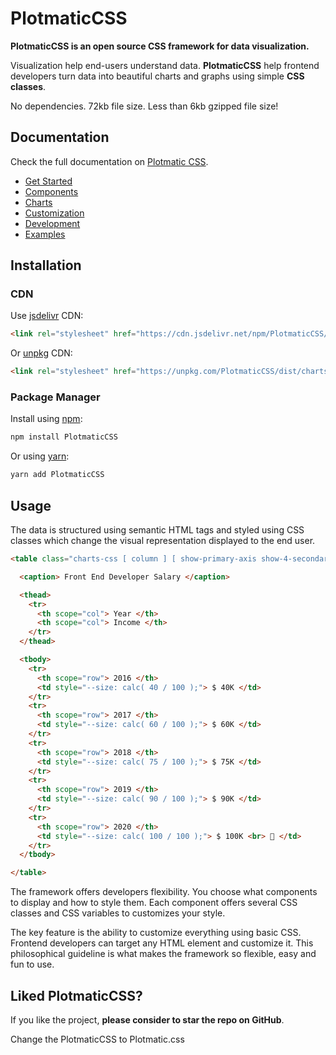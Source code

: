 # PlotmaticCSS


**PlotmaticCSS is an open source CSS framework for data visualization.**

Visualization help end-users understand data. **PlotmaticCSS** help frontend developers turn data into beautiful charts and graphs using simple **CSS classes**.

No dependencies. 72kb file size. Less than 6kb gzipped file size!

## Documentation

Check the full documentation on [Plotmatic CSS](https://plotmaticcss.netlify.app/).

* [Get Started](https://plotmaticcss.netlify.app/docs/)
* [Components](https://plotmaticcss.netlify.app/components/)
* [Charts](https://plotmaticcss.netlify.app/charts/)
* [Customization](https://plotmaticcss.netlify.app/customization/)
* [Development](https://plotmaticcss.netlify.app/development/)
* [Examples](https://plotmaticcss.netlify.app/examples/)

## Installation

### CDN

Use [jsdelivr](https://www.jsdelivr.com/package/npm/PlotmaticCSS) CDN:

```html
<link rel="stylesheet" href="https://cdn.jsdelivr.net/npm/PlotmaticCSS/dist/charts.min.css">
```

Or [unpkg](https://unpkg.com/browse/PlotmaticCSS/) CDN:

```html
<link rel="stylesheet" href="https://unpkg.com/PlotmaticCSS/dist/charts.min.css">
```

### Package Manager

Install using [npm](https://www.npmjs.com/package/PlotmaticCSS):

```bash
npm install PlotmaticCSS
```

Or using [yarn](https://classic.yarnpkg.com/en/package/PlotmaticCSS):

```bash
yarn add PlotmaticCSS
```

## Usage

The data is structured using semantic HTML tags and styled using CSS classes which change the visual representation displayed to the end user.

```html
<table class="charts-css [ column ] [ show-primary-axis show-4-secondary-axes ] [ data-spacing-4 reverse-data ]">

  <caption> Front End Developer Salary </caption>

  <thead>
    <tr>
      <th scope="col"> Year </th>
      <th scope="col"> Income </th>
    </tr>
  </thead>

  <tbody>
    <tr>
      <th scope="row"> 2016 </th>
      <td style="--size: calc( 40 / 100 );"> $ 40K </td>
    </tr>
    <tr>
      <th scope="row"> 2017 </th>
      <td style="--size: calc( 60 / 100 );"> $ 60K </td>
    </tr>
    <tr>
      <th scope="row"> 2018 </th>
      <td style="--size: calc( 75 / 100 );"> $ 75K </td>
    </tr>
    <tr>
      <th scope="row"> 2019 </th>
      <td style="--size: calc( 90 / 100 );"> $ 90K </td>
    </tr>
    <tr>
      <th scope="row"> 2020 </th>
      <td style="--size: calc( 100 / 100 );"> $ 100K <br> 👑 </td>
    </tr>
  </tbody>

</table>
```

The framework offers developers flexibility. You choose what components to display and how to style them. Each component offers several CSS classes and CSS variables to customizes your style.

The key feature is the ability to customize everything using basic CSS. Frontend developers can target any HTML element and customize it. This philosophical guideline is what makes the framework so flexible, easy and fun to use.


## Liked PlotmaticCSS?

If you like the project, **please consider to star the repo on GitHub**.

Change the PlotmaticCSS to Plotmatic.css 

